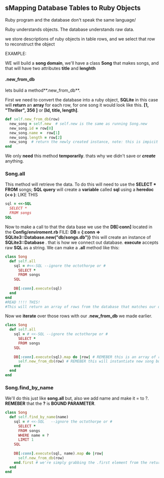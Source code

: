 ## **sMapping Database Tables to Ruby Objects**

Ruby program and the database don't speak the same language/

Ruby understands objects. The database understands raw data.

we store descriptions of ruby objects in table rows, and we select that row to reconstruct the object

EXAMPLE:

WE will build a **song domain**, we'll have a class **Song** that makes songs, and that will have two attributes **title** and **lenghth**

#### .new_from_db

lets build a method**.new_from_db**.

First we need to convert the database into a ruby object, **SQLite** in this case will **return** an **array** for each row, for one song it would look like this. **[1, "Thriller", 356 ]** or **[Id, title, length]**.

```ruby
def self.new_from_db(row)
  new_song = self.new  # self.new is the same as running Song.new
  new_song.id = row[0]
  new_song.name =  row[1]
  new_song.length = row[2]
  new_song  # return the newly created instance, note: this is impicit return
end
```

We only **need** this method **temporarily**. thats why we didn't save or ***create*** anything.

### Song.all

This method will retrieve the data. To do this will need to use the **SELECT * FROM** songs; **SQL query** will create a **variable** called **sql** using a **heredoc** **(<<-)**: 	LIKE THIS

```ruby
sql = <<-SQL
  SELECT *
  FROM songs
SQL
```

Now to make a call to that the data base we use the **DB[:conn]** located in the **Config/enviroment.rb**  FILE: **DB = {:conn => SQLite3::Database.new("db/songs.db")}** this will create an instance of  **SQLite3::Database** . that is how we connect out database. **execute** accepts raw **SQL** as a string. We can make a **.all** method like this:

```ruby
class Song
  def self.all
    sql = #<<-SQL --ignore the octothorpe or # 
      SELECT *
      FROM songs
    SQL
 
    DB[:conn].execute(sql)
  end
end
#READ !!!! THIS!
#This will return an array of rows from the database that matches our query
```

Now we **iterate** over those rows with our .**new_from_db** we made earlier.

```ruby
class Song
  def self.all
    sql = # <<-SQL --ignore the octothorpe or # 
      SELECT *
      FROM songs
    SQL
 
    DB[:conn].execute(sql).map do |row| # REMEBER this is an array of raw data
      self.new_from_db(row) # REMEBER this will instantiate new song but doesn't save it
    end
  end
end
```

### Song.find_by_name

We'll do this just like **song.all** but, also we add name and make it = to ?. **REMEBER** that the **?** is  **BOUND PARAMETER**.

```ruby
class Song
  def self.find_by_name(name)
    sql = # <<-SQL   --ignore the octothorpe or # 
      SELECT *
      FROM songs
      WHERE name = ?
      LIMIT 1
    SQL
 
    DB[:conn].execute(sql, name).map do |row|
      self.new_from_db(row)
    end.first # we're simply grabbing the .first element from the returned array
  end
end
```


